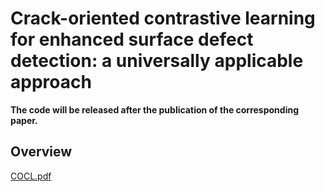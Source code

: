 # Crack-oriented contrastive learning for enhanced surface defect detection: a universally applicable approach

**The code will be released after the publication of the corresponding paper.**

## Overview
[COCL.pdf](https://github.com/user-attachments/files/18408019/COCL.pdf)

